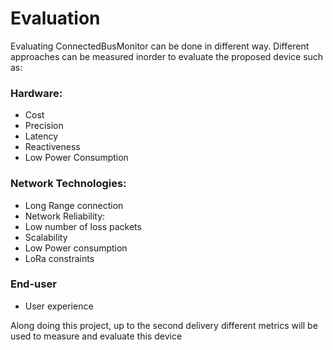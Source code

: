 # Evaluation
Evaluating ConnectedBusMonitor can be done in different way. Different approaches can be measured inorder to evaluate the proposed device such as:

### Hardware:
- Cost
- Precision
- Latency
- Reactiveness
- Low Power Consumption

### Network Technologies:
- Long Range connection
- Network Reliability:
- Low number of loss packets
- Scalability
- Low Power consumption
- LoRa constraints

### End-user 
- User experience 

Along doing this project, up to the second delivery different metrics will be used to measure and evaluate this device
